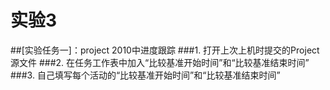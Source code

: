 # 实验3


##[实验任务一]：project 2010中进度跟踪
###1. 打开上次上机时提交的Project 源文件
###2. 在任务工作表中加入“比较基准开始时间”和“比较基准结束时间”
###3. 自己填写每个活动的“比较基准开始时间”和“比较基准结束时间”